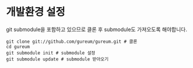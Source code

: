 # 개발환경 설정
git submodule을 포함하고 있으므로 클론 후 submodule도 가져오도록 해야합니다.

	git clone git://github.com/gureum/gureum.git # 클론
	cd gureum
	git submodule init # submodule 설정
	git submodule update # submodule 받아오기


